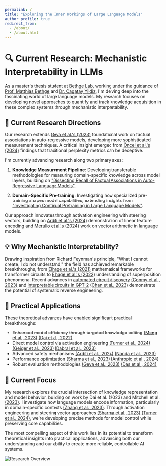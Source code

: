 ```yaml
---
permalink: /
title: "Exploring the Inner Workings of Large Language Models"
author_profile: true
redirect_from: 
  - /about/
  - /about.html
---
```


# 🔍 Current Research: Mechanistic Interpretability in LLMs

As a master's thesis student at [Bethge Lab](https://bethgelab.org/), working under the guidance of [Prof. Matthias Bethge](https://uni-tuebingen.de/fakultaeten/mathematisch-naturwissenschaftliche-fakultaet/fachbereiche/physik/institute/institut-fuer-theoretische-physik/arbeitsgruppen/ag-bethge/) and [Dr. Cagatay Yildiz](https://cagatayyildiz.github.io/), I'm delving deep into the fascinating world of large language models. My research focuses on developing novel approaches to quantify and track knowledge acquisition in these complex systems through mechanistic interpretability.

## 🧪 Current Research Directions

Our research extends [Geva et al.'s (2023)](https://arxiv.org/abs/2304.14767) foundational work on factual associations in auto-regressive models, developing more sophisticated measurement techniques. A critical insight emerged from [Öncel et al.'s (2024)](https://arxiv.org/abs/2410.05581) findings that traditional perplexity metrics can be deceptive.

I'm currently advancing research along two primary axes:

1. **Knowledge Measurement Pipeline**: Developing transferable methodologies for measuring domain-specific knowledge across model layers, building on ["Dissecting Recall of Factual Associations in Auto-Regressive Language Models"](link). 

2. **Domain-Specific Pre-training**: Investigating how specialized pre-training shapes model capabilities, extending insights from ["Investigating Continual Pretraining in Large Language Models"](link).

Our approach innovates through activation engineering with steering vectors, building on [Arditi et al.'s (2024)](link) demonstration of linear feature encoding and [Merullo et al.'s (2024)](link) work on vector arithmetic in language models.

## 💡 Why Mechanistic Interpretability?

Drawing inspiration from Richard Feynman's principle, "What I cannot create, I do not understand," the field has achieved remarkable breakthroughs, from [Elhage et al.'s (2021)](link) mathematical frameworks for transformer circuits to [Elhage et al.'s (2022)](link) understanding of superposition phenomena. Recent advances in [automated circuit discovery](link) [(Conmy et al., 2023)](link) and [interpretable circuits in GPT-2](link) [(Chan et al., 2023)](link) demonstrate the potential of systematic reverse engineering.

## 🔬 Practical Applications

These theoretical advances have enabled significant practical breakthroughs:

- Enhanced model efficiency through targeted knowledge editing [(Meng et al., 2023)](link) [(Dai et al., 2022)](link)
- Direct model control via activation engineering [(Turner et al., 2024)](link) [(Geiger et al., 2023)](link) [(Dabral et al., 2023)](link)
- Advanced safety mechanisms [(Arditi et al., 2024)](link) [(Nanda et al., 2023)](link)
- Performance optimization [(Sharma et al., 2023)](link) [(Anthropic et al., 2024)](link)
- Robust evaluation methodologies [(Geva et al., 2023)](link) [(Das et al., 2024)](link)

## 🎯 Current Focus

My research explores the crucial intersection of knowledge representation and model behavior, building on work by [Dai et al. (2023)](link) and [Mitchell et al. (2023)](link). I investigate how language models encode information, particularly in domain-specific contexts [(Zhang et al., 2023)](link). Through activation engineering and steering vector approaches [(Sharma et al., 2023)](link) [(Turner et al., 2024)](link), we're developing precise methods for model control while preserving core capabilities.

The most compelling aspect of this work lies in its potential to transform theoretical insights into practical applications, advancing both our understanding and our ability to create more reliable, controllable AI systems.

![Research Overview](main_image.png)
